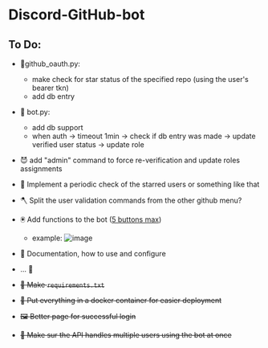 # Discord-GitHub-bot

## To Do:
-  💫github_oauth.py: 
   - make check for star status of the specified repo (using the user's bearer tkn)
   - add db entry

- 🤖 bot.py: 
   - add db support 
   - when auth -> timeout 1min -> check if db entry was made -> update verified user status -> update role

- 😈 add "admin" command to force re-verification and update roles assignments
- 🔎 Implement a periodic check of the starred users or something like that
- 🪓 Split the user validation commands from the other github menu?
- 🖲️ Add functions to the bot (<ins>5 buttons max</ins>)
  - example:
  ![image](https://github.com/fuegovic/Discord-GH-bot/assets/32828263/86b90c99-48f4-4c13-9b96-df552b9b9466)
- 📝 Documentation, how to use and configure
- ... 👀
- ~~📃 Make `requirements.txt`~~
- ~~🐋 Put everything in a docker container for easier deployment~~
- ~~🖼️ Better page for successful login~~
- ~~🤔 Make sur the API handles multiple users using the bot at once~~
